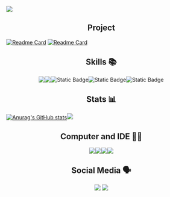 <a href="https://magcloud.fr"><img src="https://github.com/MAG3845/mag3845/blob/main/header.png"></a>

<h2 align='center'>Project</h2> 

[![Readme Card](https://github-readme-stats.vercel.app/api/pin/?username=mag3845&repo=statusbot)](https://github.com/mag3845/statusbot)
[![Readme Card](https://github-readme-stats.vercel.app/api/pin/?username=mag3845&repo=website-main)](https://github.com/mag3845/website-main)

<h2 align='center'>Skills 📚</h2>

<div align='center'><img align='center' src='https://img.shields.io/badge/Node.js-339933?style=for-the-badge&logo=nodedotjs&logoColor=white'><img align='center' src='https://img.shields.io/badge/Python-FFD43B?style=for-the-badge&logo=python&logoColor=blue'><img align='center' alt="Static Badge" src="https://img.shields.io/badge/Java-JAVA?style=for-the-badge&logo=oracle&color=red"><img align="center"alt="Static Badge" src="https://img.shields.io/badge/Bash-black?style=for-the-badge&logo=gnubash&logoColor=green"><img align="center" alt="Static Badge" src="https://img.shields.io/badge/docker-blue?style=for-the-badge&logo=docker&logoColor=black">
</div>

<h2 align='center'>Stats 📊</h2>

[![Anurag's GitHub stats](https://github-readme-stats.vercel.app/api?username=mag3845&langs_count=5)](https://github.com/mag3845)<img src='https://github-readme-stats.vercel.app/api/top-langs/?username=mag3845&langs_count=5'>


<h2 align='center'>Computer and IDE 👨‍💻</h2>

<div align="center"><img src='https://img.shields.io/badge/hp%20laptop-007DB8?style=for-the-badge&logo=hp&logoColor=white'><img src='https://img.shields.io/badge/Intel%20Pentium_12th-0071C5?style=for-the-badge&logo=intel&logoColor=white'><img src="https://img.shields.io/badge/fedora-fedora?style=for-the-badge&logo=fedora&color=%2314234f"><img src='https://img.shields.io/badge/VSCode-0078D4?style=for-the-badge&logo=visual%20studio%20code&logoColor=white'></div>

<h2 align='center'>Social Media 🗣️</h2>

<div align='center'><a href='https://twitter.com/mag_3945'><img src='https://img.shields.io/badge/Twitter-1DA1F2?style=for-the-badge&logo=twitter&logoColor=white'></a>
<a href='https://github.com/mag3845'><img src='https://img.shields.io/badge/GitHub-100000?style=for-the-badge&logo=github&logoColor=white'></a></div>

